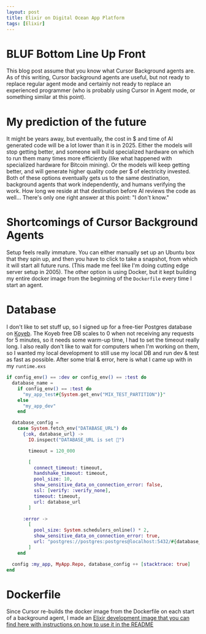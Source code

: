```yaml
---
layout: post
title: Elixir on Digital Ocean App Platform
tags: [Elixir]
---
```


# BLUF Bottom Line Up Front

This blog post assume that you know what Cursor Background agents are. As of this writing, Cursor background agents are useful, but not ready to replace regular agent mode and certainly not ready to replace an experienced programmer (who is probably using Cursor in Agent mode, or something similar at this point).

# My prediction of the future

It might be years away, but eventually, the cost in $ and time of AI generated code will be a lot lower than it is in 2025. Either the models will stop getting better, and someone will build specialized hardware on which to run them many times more efficiently (like what happened with specialized hardware for Bitcoin mining). Or the models will keep getting better, and will generate higher quality code per $ of electricity invested. Both of these options eventually gets us to the same destination, background agents that work independently, and humans verifying the work. How long we reside at that destination before AI reviews the code as well... There's only one right answer at this point: "I don't know."

# Shortcomings of Cursor Background Agents

Setup feels really immature. You can either manually set up an Ubuntu box that they spin up, and then you have to click to take a snapshot, from which it will start all future runs. (This made me feel like I'm doing cutting edge server setup in 2005).
The other option is using Docker, but it kept building my entire docker image from the beginning of the `Dockerfile` every time I start an agent.

# Database

I don't like to set stuff up, so I signed up for a free-tier Postgres database on [Koyeb](https://www.koyeb.com). The Koyeb free DB scales to 0 when not receiving any requests for 5 minutes, so it needs some warm-up time, I had to set the timeout really long.
I also really don't like to wait for computers when I'm working on them, so I wanted my local development to still use my local DB and run dev & test as fast as possible. After some trial & error, here is what I came up with in my `runtime.exs`

```elixir
if config_env() == :dev or config_env() == :test do
  database_name =
    if config_env() == :test do
      "my_app_test#{System.get_env("MIX_TEST_PARTITION")}"
    else
      "my_app_dev"
    end

  database_config =
    case System.fetch_env("DATABASE_URL") do
      {:ok, database_url} ->
        IO.inspect("DATABASE_URL is set 🤫")

        timeout = 120_000

        [
          connect_timeout: timeout,
          handshake_timeout: timeout,
          pool_size: 10,
          show_sensitive_data_on_connection_error: false,
          ssl: [verify: :verify_none],
          timeout: timeout,
          url: database_url
        ]

      :error ->
        [
          pool_size: System.schedulers_online() * 2,
          show_sensitive_data_on_connection_error: true,
          url: "postgres://postgres:postgres@localhost:5432/#{database_name}"
        ]
    end

  config :my_app, MyApp.Repo, database_config ++ [stacktrace: true]
end

```

# Dockerfile

Since Cursor re-builds the docker image from the Dockerfile on each start of a background agent, I made an [Elixir development image that you can find here with instructions on how to use it in the README](https://github.com/dewetblomerus/cursor-background-agent-base-image-elixir)
